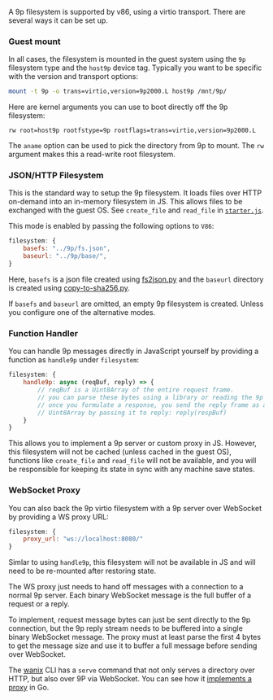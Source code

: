 A 9p filesystem is supported by v86, using a virtio transport. There are several
ways it can be set up.

### Guest mount

In all cases, the filesystem is mounted in the guest system using the `9p`
filesystem type and the `host9p` device tag. Typically you want to be specific
with the version and transport options:

```sh
mount -t 9p -o trans=virtio,version=9p2000.L host9p /mnt/9p/
```

Here are kernel arguments you can use to boot directly off the 9p filesystem:

```
rw root=host9p rootfstype=9p rootflags=trans=virtio,version=9p2000.L
```

The `aname` option can be used to pick the directory from 9p to mount. The `rw`
argument makes this a read-write root filesystem.


### JSON/HTTP Filesystem

This is the standard way to setup the 9p filesystem. It loads files over
HTTP on-demand into an in-memory filesystem in JS. This allows files to be
exchanged with the guest OS. See `create_file` and `read_file` in
[`starter.js`](https://github.com/copy/v86/blob/master/src/browser/starter.js).

This mode is enabled by passing the following options to `V86`:

```javascript
filesystem: {
    basefs: "../9p/fs.json",
    baseurl: "../9p/base/",
}
```

Here, `basefs` is a json file created using
[fs2json.py](tools/fs2json.py) and the `baseurl` directory is created using
[copy-to-sha256.py](tools/copy-to-sha256.py).

If `basefs` and `baseurl` are omitted, an empty 9p filesystem is created. Unless
you configure one of the alternative modes.


### Function Handler

You can handle 9p messages directly in JavaScript yourself by providing a
function as `handle9p` under `filesystem`:

```javascript
filesystem: {
    handle9p: async (reqBuf, reply) => {
        // reqBuf is a Uint8Array of the entire request frame.
        // you can parse these bytes using a library or reading the 9p spec.
        // once you formulate a response, you send the reply frame as a
        // Uint8Array by passing it to reply: reply(respBuf)
    }
}
```

This allows you to implement a 9p server or custom proxy in JS. However, this
filesystem will not be cached (unless cached in the guest OS), functions like
`create_file` and `read_file` will not be available, and you will be responsible
for keeping its state in sync with any machine save states.


### WebSocket Proxy

You can also back the 9p virtio filesystem with a 9p server over WebSocket by
providing a WS proxy URL:

```javascript
filesystem: {
    proxy_url: "ws://localhost:8080/"
}
```

Simlar to using `handle9p`, this filesystem will not be available in JS and
will need to be re-mounted after restoring state.

The WS proxy just needs to hand off messages with a connection to a normal 9p
server. Each binary WebSocket message is the full buffer of a request or a
reply.

To implement, request message bytes can just be sent directly to the 9p
connection, but the 9p reply stream needs to be buffered into a single binary
WebSocket message. The proxy must at least parse the first 4 bytes to get the
message size and use it to buffer a full message before sending over WebSocket.

The [wanix](https://github.com/tractordev/wanix) CLI has a `serve` command that
not only serves a directory over HTTP, but also over 9P via WebSocket. You can
see how it [implements a proxy][1] in Go.

[1]: https://github.com/tractordev/wanix/blob/main/cmd/wanix/serve.go#L117-L177
